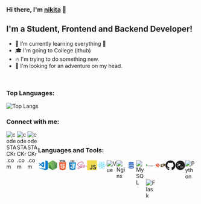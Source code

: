 ### Hi there, I'm [nikita][telegram] 👋

## I'm a Student, Frontend and Backend Developer!
- 🌱 I’m currently learning everything 🤣
- 🎓 I'm going to College (ithub)
- 🔥 I'm trying to do something new.
- 🤯 I'm looking for an adventure on my head.

<br />

### Top Languages:
![Top Langs](https://github-readme-stats.vercel.app/api/top-langs/?username=nik19ta&layout=compact)

### Connect with me:

[<img align="left" alt="codeSTACKr.com" width="28px" src="https://image.flaticon.com/icons/svg/2091/2091464.svg" />][website]
[<img align="left" alt="codeSTACKr.com" width="28px" src="https://image.flaticon.com/icons/svg/2111/2111644.svg" />][telegram]
[<img align="left" alt="codeSTACKr.com" width="28px" src="https://image.flaticon.com/icons/svg/733/733583.svg" />][vk]

<br />


### Languages and Tools:

<img align="left" alt="Visual Studio Code" width="26px" src="https://raw.githubusercontent.com/github/explore/80688e429a7d4ef2fca1e82350fe8e3517d3494d/topics/visual-studio-code/visual-studio-code.png" />

<img align="left" alt="Visual Studio Code" width="26px" src="https://raw.githubusercontent.com/github/explore/80688e429a7d4ef2fca1e82350fe8e3517d3494d/topics/nodejs/nodejs.png" />

<img align="left" alt="HTML5" width="26px" src="https://raw.githubusercontent.com/github/explore/80688e429a7d4ef2fca1e82350fe8e3517d3494d/topics/html/html.png" />

<img align="left" alt="CSS3" width="26px" src="https://raw.githubusercontent.com/github/explore/80688e429a7d4ef2fca1e82350fe8e3517d3494d/topics/css/css.png" />

<img align="left" alt="Sass" width="26px" src="https://raw.githubusercontent.com/github/explore/80688e429a7d4ef2fca1e82350fe8e3517d3494d/topics/sass/sass.png" />

<img align="left" alt="JavaScript" width="26px" src="https://raw.githubusercontent.com/github/explore/80688e429a7d4ef2fca1e82350fe8e3517d3494d/topics/javascript/javascript.png" />

<img align="left" alt="React" width="26px" src="https://raw.githubusercontent.com/github/explore/80688e429a7d4ef2fca1e82350fe8e3517d3494d/topics/react/react.png" />
<img align="left" alt="Vue" width="26px" src="https://s3.amazonaws.com/media-p.slid.es/uploads/708405/images/3842564/Vue_Js_500x500.png" />

<img align="left" alt="Nginx" width="26px" src="https://www.comp-web-pro.ru/wp-content/uploads/2019/05/kak-skryt-fakt-ispol-zovaniya-nginx-na-servere.png" />

<img align="left" alt="SQL" width="26px" src="https://raw.githubusercontent.com/github/explore/80688e429a7d4ef2fca1e82350fe8e3517d3494d/topics/sql/sql.png" />

<img align="left" alt="MySQL" width="26px" src="https://p7.hiclipart.com/preview/775/292/8/mysql-database-logo-node-js-computer-software-others.jpg" />

<img align="left" alt="MongoDB" width="26px" src="https://raw.githubusercontent.com/github/explore/80688e429a7d4ef2fca1e82350fe8e3517d3494d/topics/mongodb/mongodb.png" />

<img align="left" alt="Git" width="26px" src="https://raw.githubusercontent.com/github/explore/80688e429a7d4ef2fca1e82350fe8e3517d3494d/topics/git/git.png" />

<img align="left" alt="GitHub" width="26px" src="https://raw.githubusercontent.com/github/explore/78df643247d429f6cc873026c0622819ad797942/topics/github/github.png" />

<img align="left" alt="Terminal" width="26px" src="https://raw.githubusercontent.com/github/explore/80688e429a7d4ef2fca1e82350fe8e3517d3494d/topics/terminal/terminal.png" />

<img align="left" alt="Python" width="26px" src="https://www.clipartmax.com/png/full/83-834304_course-key-features-python-logo.png" />
<img align="left" alt="Flask" width="26px" src="https://www.seekpng.com/png/full/875-8753366_flask-framework-logo-svg.png" />

[website]: https://taki.pro
[vk]: https://vk.com/nik19ta
[telegram]: http://t.me/nik19ta

